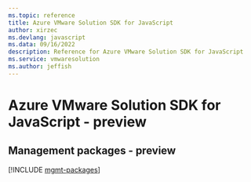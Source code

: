 ```yaml
---
ms.topic: reference
title: Azure VMware Solution SDK for JavaScript
author: xirzec
ms.devlang: javascript
ms.data: 09/16/2022
description: Reference for Azure VMware Solution SDK for JavaScript
ms.service: vmwaresolution
ms.author: jeffish
---
```

# Azure VMware Solution SDK for JavaScript - preview

## Management packages - preview
[!INCLUDE [mgmt-packages](vmware-solution-mgmt-index.md)]
